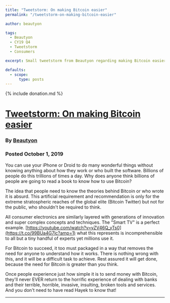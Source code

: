 ```yaml
---
title: "Tweetstorm: On making Bitcoin easier"
permalink: "/tweetstorm-on-making-bitcoin-easier" 

author: beautyon

tags:
  - Beautyon
  - CY19 Q4
  - Tweetstorm
  - Consumers

excerpt: Small tweetstorm from Beautyon regarding making Bitcoin easier. Posted October 1, 2019.

defaults:
  - scope:
      type: posts
---
```


{% include donation.md %}

# [Tweetstorm: On making Bitcoin easier](https://twitter.com/Beautyon_/status/1179057806848266241)
### By [Beautyon](https://twitter.com/Beautyon_)
### Posted October 1, 2019

You can use your iPhone or Droid to do many wonderful things without knowing anything about how they work or who built the software. Billions of people do this trillions of times a day. Why does anyone think billions of people are going to read a book to know how to use Bitcoin?

The idea that people need to know the theories behind Bitcoin or who wrote it is absurd. This artificial requirement and recommendation is only for the extreme stratospheric reaches of the global elite (Bitcoin Twitter) but not for the public, who shouldn't be required to think.

All consumer electronics are similarly layered with generations of innovation and super complex concepts and techniques. The "Smart TV" is a perfect example. [https://youtube.com/watch?v=yZV46Q_yTs0](https://t.co/99BUa4G7lc?amp=1) what this represents is incomprehensible to all but a tiny handful of experts yet millions use it.

For Bitcoin to succeed, it too must packaged in a way that removes the need for anyone to understand how it works. There is nothing wrong with this, and it will be a difficult task to achieve. Rest assured it will get done, because the need for Bitcoin is greater than you think.

Once people experience just how simple it is to send money with Bitcoin, they'll never EVER return to the horrific experience of dealing with banks and their terrible, horrible, invasive, insulting, broken tools and services. And you don't need to have read Hayek to know that!

***
